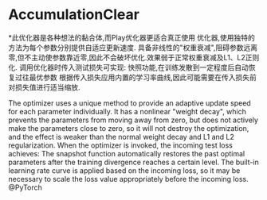 # AccumulationClear
*此优化器是各种想法的黏合体,而Play优化器更适合真正使用
优化器,使用独特的方法为每个参数分别提供自适应更新速度.
具备非线性的"权重衰减",阻碍参数远离零,但不主动使参数靠近零,因此不会破坏优化.效果弱于正常权重衰减及L1、L2正则化.
调用优化器时传入测试损失可实现:
快照功能,在训练发散到一定程度后自动恢复过往最优参数
根据传入损失应用内置的学习率曲线,因此可能需要在传入损失前对损失值进行适当缩放.

The optimizer uses a unique method to provide an adaptive update speed for each parameter individually.
It has a nonlinear "weight decay", which prevents the parameters from moving away from zero, but does not actively make the parameters close to zero, so it will not destroy the optimization, and the effect is weaker than the normal weight decay and L1 and L2 regularization.
When the optimizer is invoked, the incoming test loss achieves:
The snapshot function automatically restores the past optimal parameters after the training divergence reaches a certain level.
The built-in learning rate curve is applied based on the incoming loss, so it may be necessary to scale the loss value appropriately before the incoming loss.
@PyTorch
